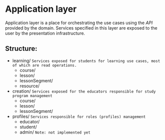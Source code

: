 # Application layer 

Application layer is a place for orchestrating the use cases using the _API_ provided by the domain. Services
specified in this layer are exposed to the user by the presentation infrastructure. 

## Structure:
- learning/ `Services exposed for students for learning use cases, most of which are read operations.`
    - course/
    - lesson/
    - lessonSegment/
    - resource/
 - creation/ `Services exposed for the educators responsible for study program management`
    - course/
    - lesson/
    - lessonSegment/
- profiles/ `Services responsible for roles (profiles) management`
    - educator/
    - student/
    - admin/ `Note: not implemented yet`